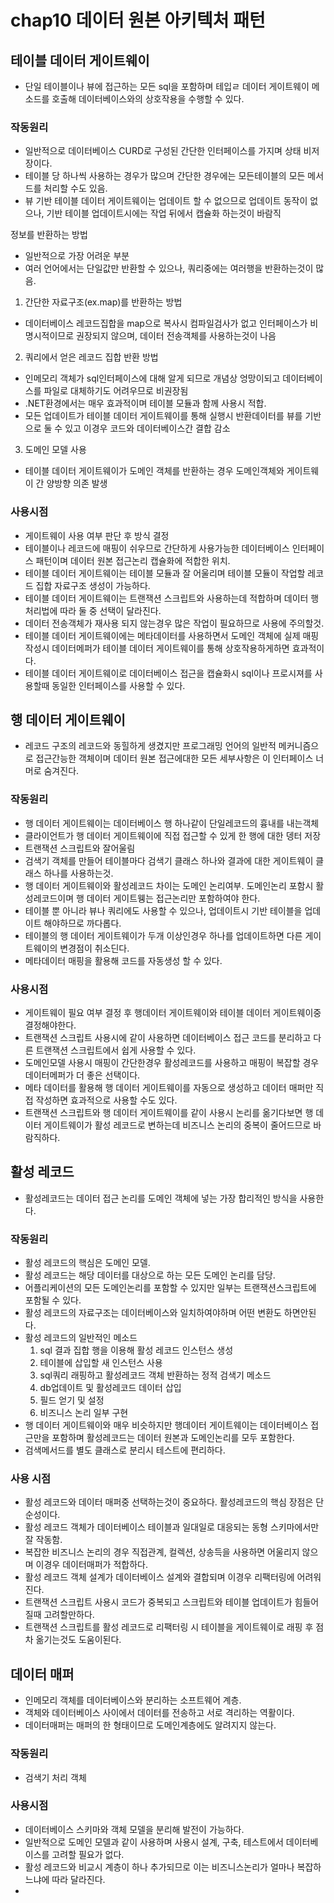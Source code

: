 # chap10 데이터 원본 아키텍처 패턴

## 테이블 데이터 게이트웨이
- 단일 테이블이나 뷰에 접근하는 모든 sql을 포함하며 테입ㄹ 데이터 게이트웨이 메소드를 호출해 데이터베이스와의 상호작용을 수행할 수 있다.

### 작동원리
- 일반적으로 데이터베이스 CURD로 구성된 간단한 인터페이스를 가지며 상태 비저장이다.
- 테이블 당 하나씩 사용하는 경우가 많으며 간단한 경우에는 모든테이블의 모든 메서드를 처리할 수도 있음.
- 뷰 기반 테이블 데이터 게이트웨이는 업데이트 할 수 없으므로 업데이트 동작이 없으나, 기반 테이블 업데이트시에는 작업 뒤에서 캡슐화 하는것이 바람직

정보를 반환하는 방법  
- 일반적으로 가장 어려운 부분
- 여러 언어에서는 단일값만 반환할 수 있으나, 쿼리중에는 여러행을 반환하는것이 많음.  

1. 간단한 자료구조(ex.map)를 반환하는 방법
  - 데이터베이스 레코드집합을 map으로 복사시 컴파일검사가 없고 인터페이스가 비명시적이므로 권장되지 않으며, 데이터 전송객체를 사용하는것이 나음

2. 쿼리에서 얻은 레코드 집합 반환 방법
  - 인메모리 객체가 sql인터페이스에 대해 알게 되므로 개념상 엉망이되고 데이터베이스를 파일로 대체하기도 어려우므로 비권장됨
  - .NET환경에서는 매우 효과적이며 테이블 모듈과 함께 사용시 적합.
  - 모든 업데이트가 테이블 데이터 게이트웨이를 통해 실행시 반환데이터를 뷰를 기반으로 둘 수 있고 이경우 코드와 데이터베이스간 결합 감소
  
3. 도메인 모델 사용
  - 테이블 데이터 게이트웨이가 도메인 객체를 반환하는 경우 도메인객체와 게이트웨이 간 양방향 의존 발생

### 사용시점
- 게이트웨이 사용 여부 판단 후 방식 결정
- 테이블이나 레코드에 매핑이 쉬우므로 간단하게 사용가능한 데이터베이스 인터페이스 패턴이며 데이터 원본 접근논리 캡슐화에 적합한 위치.
- 테이블 데이터 게이트웨이는 테이블 모듈과 잘 어울리며 테이블 모듈이 작업할 레코드 집합 자료구조 생성이 가능하다.
- 테이블 데이터 게이트웨이는 트랜잭션 스크립트와 사용하는데 적합하며 데이터 행 처리법에 따라 둘 중 선택이 달라진다.
- 데이터 전송객체가 재사용 되지 않는경우 많은 작업이 필요하므로 사용에 주의할것.
- 테이블 데이터 게이트웨이에는 메타데이터를 사용하면서 도메인 객체에 실제 매핑작성시 데이터메퍼가 테이블 데이터 게이트웨이를 통해 상호작용하게하면 효과적이다.
- 테이블 데이터 게이트웨이로 데이터베이스 접근을 캡슐화시 sql이나 프로시져를 사용할때 동일한 인터페이스를 사용할 수 있다.

## 행 데이터 게이트웨이
- 레코드 구조의 레코드와 동힐하게 생겼지만 프로그래밍 언어의 일반적 메커니즘으로 접근간능한 객체이며 데이터 원본 접근에대한 모든 세부사항은 이 인터페이스 너머로 숨겨진다.

### 작동원리
- 행 데이터 게이트웨이는 데이터베이스 행 하나같이 단일레코드의 흉내를 내는객체
- 클라이언트가 행 데이터 게이트웨이에 직접 접근할 수 있게 한 행에 대한 뎅터 저장
- 트랜잭션 스크립트와 잘어울림
- 검색기 객체를 만들어 테이블마다 검색기 클래스 하나와 결과에 대한 게이트웨이 클래스 하나를 사용하는것.
- 행 데이터 게이트웨이와 활성레코드 차이는 도메인 논리여부. 도메인논리 포함시 활성레코드이며 행 데이터 게이트웽는 접근논리만 포함하여야 한다.
- 테이블 뿐 아니라 뷰나 쿼리에도 사용할 수 있으나, 업데이트시 기반 테이블을 업데이트 해야하므로 까다롭다.
- 테이블의 행 데이터 게이트웨이가 두개 이상인경우 하나를 업데이트하면 다른 게이트웨이의 변경점이 취소딘다.
- 메타데이터 매핑을 활용해 코드를 자동생성 할 수 있다.

### 사용시점
- 게이트웨이 필요 여부 결정 후 행데이터 게이트웨이와 테이블 데이터 게이트웨이중 결정해야한다.
- 트랜잭션 스크립트 사용시에 같이 사용하면 데이터베이스 접근 코드를 분리하고 다른 트랜잭션 스크립트에서 쉽게 사용할 수 있다.
- 도메인모델 사용시 매핑이 간단한경우 활성레코드를 사용하고 매핑이 복잡할 경우 데이터메퍼가 더 좋은 선택이다.
- 메타 데이터를 활용해 행 데이터 게이트웨이를 자동으로 생성하고 데이터 매퍼만 직접 작성하면 효과적으로 사용할 수도 있다.
- 트랜잭션 스크립트와 행 데이터 게이트웨이를 같이 사용시 논리를 옮기다보면 행 데이터 게이트웨이가 활성 레코드로 변하는데 비즈니스 논리의 중복이 줄어드므로 바람직하다.

## 활성 레코드
- 활성레코드는 데이터 접근 논리를 도메인 객체에 넣는 가장 합리적인 방식을 사용한다.

### 작동원리
- 활성 레코드의 핵심은 도메인 모델.
- 활성 레코드는 해당 데이터를 대상으로 하는 모든 도메인 논리를 담당.
- 어플리케이션의 모든 도메인논리를 포함할 수 있지만 일부는 트랜잭션스크립트에 포함될 수 있다.
- 활성 레코드의 자료구조는 데이터베이스와 일치하여야하며 어떤 변환도 하면안된다.
- 활성 레코드의 일반적인 메소드
  1. sql 결과 집합 행을 이용해 활성 레코드 인스턴스 생성   
  2. 테이블에 삽입할 새 인스턴스 사용
  3. sql쿼리 래핑하고 활성레코드 객체 반환하는 정적 검색기 메소드
  4. db업데이트 및 활성레코드 데이터 삽입
  5. 필드 얻기 및 설정
  6. 비즈니스 논리 일부 구현
- 행 데이터 게이트웨이와 매우 비슷하지만 행데이터 게이트웨이는 데이터베이스 접근만을 포함하며 활성레코드는 데이터 원본과 도메인논리를 모두 포함한다.
- 검색메서드를 별도 클래스로 분리시 테스트에 편리하다.

### 사용 시점
- 활성 레코드와 데이터 매퍼중 선택하는것이 중요하다. 활성레코드의 핵심 장점은 단순성이다.
- 활성 레코드 객체가 데이터베이스 테이블과 일대일로 대응되는 동형 스키마에서만 잘 작동함.
- 복잡한 비즈니스 논리의 경우 직접관계, 컬렉션, 상송득을 사용하면 어울리지 않으며 이경우 데이터매퍼가 적합하다.
- 활성 레코드 객체 설계가 데이터베이스 설계와 결합되며 이경우 리팩터링에 어려워진다.
- 트랜잭션 스크립트 사용시 코드가 중복되고 스크립트와 테이블 업데이트가 힘들어질때 고려할만하다.
- 트랜잭션 스크립트를 활성 레코드로 리팩터링 시 테이블을 게이트웨이로 래핑 후 점차 옮기는것도 도움이된다.

## 데이터 매퍼
- 인메모리 객체를 데이터베이스와 분리하는 소프트웨어 계층.
- 객체와 데이터베이스 사이에서 데이터를 전송하고 서로 격리하는 역활이다.
- 데이터매퍼는 매퍼의 한 형태이므로 도메인계층에도 알려지지 않는다.

### 작동원리
- 검색기 처리
  객체

### 사용시점
- 데이터베이스 스키마와 객체 모델을 분리해 발전이 가능하다.
- 일반적으로 도메인 모델과 같이 사용하며 사용시 설계, 구축, 테스트에서 데이터베이스를 고려할 필요가 없다.
- 활성 레코드와 비교시 계층이 하나 추가되므로 이는 비즈니스논리가 얼마나 복잡하느냐에 따라 달라진다.
- 































